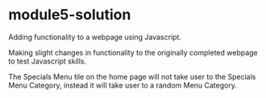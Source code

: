# module5-solution
Adding functionality to a webpage using Javascript.

Making slight changes in functionality to the originally completed webpage to test Javascript skills.

The Specials Menu tile on the home page will not take user to the Specials Menu Category, 
instead it will take user to a random Menu Category.
